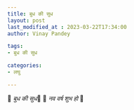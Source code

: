 ```yaml
---
title: बुध की सुध
layout: post
last_modified_at : 2023-03-22T17:34:00
author: Vinay Pandey

tags:
- बुध की सुध

categories:
- लघु

---
```


🙏 *बुध की सुध*🙏
🌷 *नव वर्ष शुभ हो* 🌷
